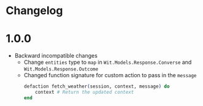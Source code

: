 Changelog
=============

# 1.0.0

* Backward incompatible changes
  * Change `entities` type to `map` in `Wit.Models.Response.Converse` and `Wit.Models.Response.Outcome`
  * Changed function signature for custom action to pass in the `message`
    ```elixir
    defaction fetch_weather(session, context, message) do
        context # Return the updated context
    end
    ```
    

